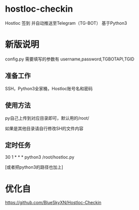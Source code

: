 # hostloc-checkin

Hostloc 签到 并自动推送至Telegram（TG-BOT） 基于Python3

# 新版说明

config.py 需要填写的参数有 username,password,TGBOTAPI,TGID


## 准备工作

SSH，Python3全家桶，Hostloc账号名和密码

## 使用方法

py自己上传到对应目录即可，默认用的/root/

如果是其他目录请自行修改SH的文件内容

## 定时任务

30 1 * * * python3 /root/hostloc.py

[或者把python3的路径也加上]

# 优化自

https://github.com/BlueSkyXN/Hostloc-Checkin
